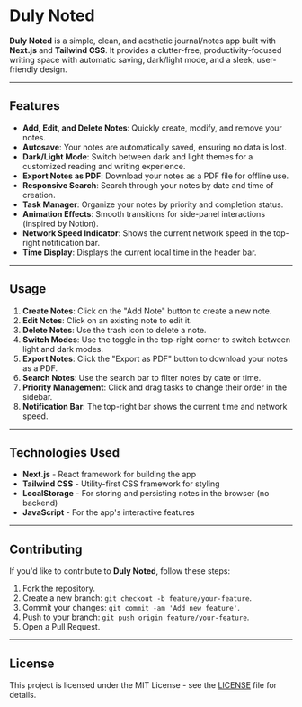 # Duly Noted

**Duly Noted** is a simple, clean, and aesthetic journal/notes app built with **Next.js** and **Tailwind CSS**. It provides a clutter-free, productivity-focused writing space with automatic saving, dark/light mode, and a sleek, user-friendly design. 

---

## Features

- **Add, Edit, and Delete Notes**: Quickly create, modify, and remove your notes.
- **Autosave**: Your notes are automatically saved, ensuring no data is lost.
- **Dark/Light Mode**: Switch between dark and light themes for a customized reading and writing experience.
- **Export Notes as PDF**: Download your notes as a PDF file for offline use.
- **Responsive Search**: Search through your notes by date and time of creation.
- **Task Manager**: Organize your notes by priority and completion status.
- **Animation Effects**: Smooth transitions for side-panel interactions (inspired by Notion).
- **Network Speed Indicator**: Shows the current network speed in the top-right notification bar.
- **Time Display**: Displays the current local time in the header bar.

---

## Usage

1. **Create Notes**: Click on the "Add Note" button to create a new note.
2. **Edit Notes**: Click on an existing note to edit it.
3. **Delete Notes**: Use the trash icon to delete a note.
4. **Switch Modes**: Use the toggle in the top-right corner to switch between light and dark modes.
5. **Export Notes**: Click the "Export as PDF" button to download your notes as a PDF.
6. **Search Notes**: Use the search bar to filter notes by date or time.
7. **Priority Management**: Click and drag tasks to change their order in the sidebar.
8. **Notification Bar**: The top-right bar shows the current time and network speed.

---

## Technologies Used

- **Next.js** - React framework for building the app
- **Tailwind CSS** - Utility-first CSS framework for styling
- **LocalStorage** - For storing and persisting notes in the browser (no backend)
- **JavaScript** - For the app's interactive features

---

## Contributing

If you'd like to contribute to **Duly Noted**, follow these steps:

1. Fork the repository.
2. Create a new branch: `git checkout -b feature/your-feature`.
3. Commit your changes: `git commit -am 'Add new feature'`.
4. Push to your branch: `git push origin feature/your-feature`.
5. Open a Pull Request.

---

## License

This project is licensed under the MIT License - see the [LICENSE](LICENSE) file for details.
